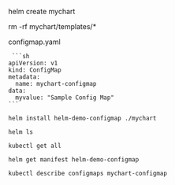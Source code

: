 
helm create mychart


rm -rf mychart/templates/*



configmap.yaml
~~~~~~~~~~~~~
 ```sh
apiVersion: v1
kind: ConfigMap
metadata:
  name: mychart-configmap
data:
  myvalue: "Sample Config Map"
```

helm install helm-demo-configmap ./mychart

helm ls

kubectl get all

helm get manifest helm-demo-configmap

kubectl describe configmaps mychart-configmap
